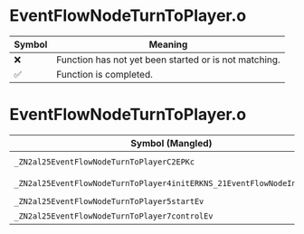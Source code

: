 # EventFlowNodeTurnToPlayer.o
| Symbol | Meaning 
| ------------- | ------------- 
| :x: | Function has not yet been started or is not matching. 
| :white_check_mark: | Function is completed. 


# EventFlowNodeTurnToPlayer.o
| Symbol (Mangled) | Symbol (Demangled) | Decompiled? |
| ------------- |  ------------- | ------------- |
| `_ZN2al25EventFlowNodeTurnToPlayerC2EPKc` | `al::EventFlowNodeTurnToPlayer::EventFlowNodeTurnToPlayer(char const*)` | :white_check_mark: |
| `_ZN2al25EventFlowNodeTurnToPlayer4initERKNS_21EventFlowNodeInitInfoE` | `al::EventFlowNodeTurnToPlayer::init(al::EventFlowNodeInitInfo const&)` | :white_check_mark: |
| `_ZN2al25EventFlowNodeTurnToPlayer5startEv` | `al::EventFlowNodeTurnToPlayer::start(void)` | :white_check_mark: |
| `_ZN2al25EventFlowNodeTurnToPlayer7controlEv` | `al::EventFlowNodeTurnToPlayer::control(void)` | :white_check_mark: |
